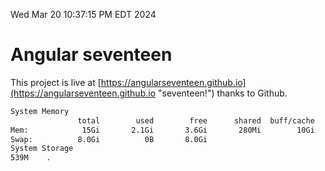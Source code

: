 Wed Mar 20 10:37:15 PM EDT 2024

# Angular seventeen


This project is live at [https://angularseventeen.github.io](https://angularseventeen.github.io "seventeen!") thanks to Github.

```bash
System Memory
               total        used        free      shared  buff/cache   available
Mem:            15Gi       2.1Gi       3.6Gi       280Mi        10Gi        13Gi
Swap:          8.0Gi          0B       8.0Gi
System Storage
539M	.
```
```bash
